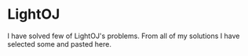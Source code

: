 # LightOJ
I have solved few of LightOJ's problems. From all of my solutions I have selected some and pasted here.
